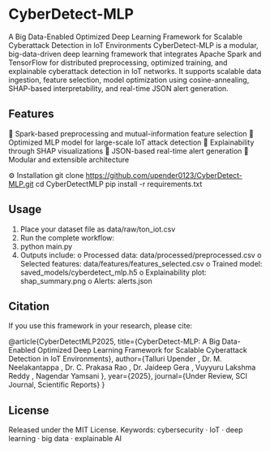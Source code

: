 # CyberDetect-MLP
A Big Data-Enabled Optimized Deep Learning Framework for Scalable
Cyberattack Detection in IoT Environments
CyberDetect-MLP is a modular, big-data-driven deep learning framework that integrates Apache
Spark and TensorFlow for distributed preprocessing, optimized training, and explainable cyberattack
detection in IoT networks.
It supports scalable data ingestion, feature selection, model optimization using cosine-annealing,
SHAP-based interpretability, and real-time JSON alert generation.

## Features
 Spark-based preprocessing and mutual-information feature selection
 Optimized MLP model for large-scale IoT attack detection
 Explainability through SHAP visualizations
 JSON-based real-time alert generation
 Modular and extensible architecture

⚙️ Installation
git clone https://github.com/upender0123/CyberDetect-MLP.git
cd CyberDetectMLP
pip install -r requirements.txt

## Usage
1. Place your dataset file as data/raw/ton_iot.csv
2. Run the complete workflow:
3. python main.py
4. Outputs include:
o Processed data: data/processed/preprocessed.csv
o Selected features: data/features/features_selected.csv
o Trained model: saved_models/cyberdetect_mlp.h5
o Explainability plot: shap_summary.png
o Alerts: alerts.json

## Citation
If you use this framework in your research, please cite:

@article{CyberDetectMLP2025,
title={CyberDetect-MLP: A Big Data-Enabled Optimized Deep Learning Framework for Scalable
Cyberattack Detection in IoT Environments},
author={Talluri Upender , Dr. M. Neelakantappa , Dr. C. Prakasa Rao , Dr. Jaideep Gera  , Vuyyuru Lakshma
Reddy , Nagendar Yamsani },
year={2025},
journal={Under Review, SCI Journal, Scientific Reports}
}

## License
Released under the MIT License.
Keywords: cybersecurity · IoT · deep learning · big data · explainable AI
